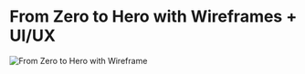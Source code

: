 # From Zero to Hero with Wireframes + UI/UX

![From Zero to Hero with Wireframe](https://user-images.githubusercontent.com/61576355/120938080-c7d54d00-c72e-11eb-9032-1243b0031fba.png)

